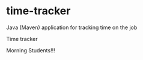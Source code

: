 # time-tracker
Java (Maven) application for tracking time on the job

Time tracker

Morning Students!!!
